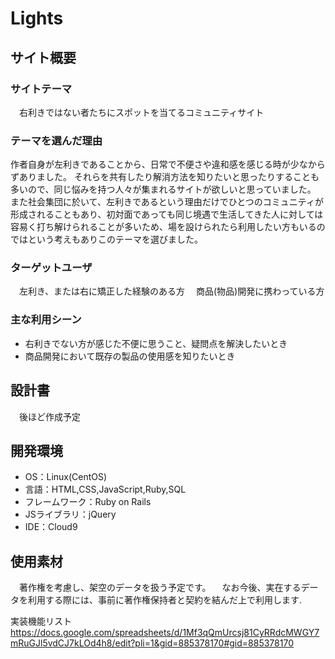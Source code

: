 # Lights

## サイト概要

### サイトテーマ
　右利きではない者たちにスポットを当てるコミュニティサイト​

### テーマを選んだ理由

 作者自身が左利きであることから、日常で不便さや違和感を感じる時が少なからずありました。
それらを共有したり解消方法を知りたいと思ったりすることも多いので、同じ悩みを持つ人々が集まれるサイトが欲しいと思っていました。
また社会集団に於いて、左利きであるという理由だけでひとつのコミュニティが形成されることもあり、初対面であっても同じ境遇で生活してきた人に対しては容易く打ち解けられることが多いため、場を設けられたら利用したい方もいるのではという考えもありこのテーマを選びました。

### ターゲットユーザ
　左利き、または右に矯正した経験のある方
　商品(物品)開発に携わっている方

### 主な利用シーン

- 右利きでない方が感じた不便に思うこと、疑問点を解決したいとき
- 商品開発において既存の製品の使用感を知りたいとき
​
## 設計書
　後ほど作成予定
​
## 開発環境
- OS：Linux(CentOS)
- 言語：HTML,CSS,JavaScript,Ruby,SQL
- フレームワーク：Ruby on Rails
- JSライブラリ：jQuery
- IDE：Cloud9
​
## 使用素材
　著作権を考慮し、架空のデータを扱う予定です。
　なお今後、実在するデータを利用する際には、事前に著作権保持者と契約を結んだ上で利用します.

実装機能リスト
https://docs.google.com/spreadsheets/d/1Mf3qQmUrcsj81CyRRdcMWGY7mRuGJl5vdCJ7kLOd4h8/edit?pli=1&gid=885378170#gid=885378170